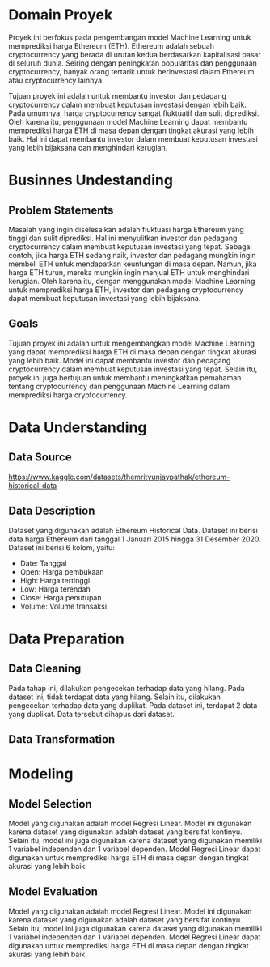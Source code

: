 # Domain Proyek
Proyek ini berfokus pada pengembangan model Machine Learning untuk memprediksi harga Ethereum (ETH). Ethereum adalah sebuah cryptocurrency yang berada di urutan kedua berdasarkan kapitalisasi pasar di seluruh dunia. Seiring dengan peningkatan popularitas dan penggunaan cryptocurrency, banyak orang tertarik untuk berinvestasi dalam Ethereum atau cryptocurrency lainnya.

Tujuan proyek ini adalah untuk membantu investor dan pedagang cryptocurrency dalam membuat keputusan investasi dengan lebih baik. Pada umumnya, harga cryptocurrency sangat fluktuatif dan sulit diprediksi. Oleh karena itu, penggunaan model Machine Learning dapat membantu memprediksi harga ETH di masa depan dengan tingkat akurasi yang lebih baik. Hal ini dapat membantu investor dalam membuat keputusan investasi yang lebih bijaksana dan menghindari kerugian.

# Businnes Undestanding
## Problem Statements
Masalah yang ingin diselesaikan adalah fluktuasi harga Ethereum yang tinggi dan sulit diprediksi. Hal ini menyulitkan investor dan pedagang cryptocurrency dalam membuat keputusan investasi yang tepat. Sebagai contoh, jika harga ETH sedang naik, investor dan pedagang mungkin ingin membeli ETH untuk mendapatkan keuntungan di masa depan. Namun, jika harga ETH turun, mereka mungkin ingin menjual ETH untuk menghindari kerugian. Oleh karena itu, dengan menggunakan model Machine Learning untuk memprediksi harga ETH, investor dan pedagang cryptocurrency dapat membuat keputusan investasi yang lebih bijaksana.
## Goals
Tujuan proyek ini adalah untuk mengembangkan model Machine Learning yang dapat memprediksi harga ETH di masa depan dengan tingkat akurasi yang lebih baik. Model ini dapat membantu investor dan pedagang cryptocurrency dalam membuat keputusan investasi yang tepat. Selain itu, proyek ini juga bertujuan untuk membantu meningkatkan pemahaman tentang cryptocurrency dan penggunaan Machine Learning dalam memprediksi harga cryptocurrency.

# Data Understanding
## Data Source
https://www.kaggle.com/datasets/themrityunjaypathak/ethereum-historical-data

## Data Description
Dataset yang digunakan adalah Ethereum Historical Data. Dataset ini berisi data harga Ethereum dari tanggal 1 Januari 2015 hingga 31 Desember 2020. Dataset ini berisi 6 kolom, yaitu:
* Date: Tanggal
* Open: Harga pembukaan
* High: Harga tertinggi
* Low: Harga terendah
* Close: Harga penutupan
* Volume: Volume transaksi

# Data Preparation
## Data Cleaning
Pada tahap ini, dilakukan pengecekan terhadap data yang hilang. Pada dataset ini, tidak terdapat data yang hilang. Selain itu, dilakukan pengecekan terhadap data yang duplikat. Pada dataset ini, terdapat 2 data yang duplikat. Data tersebut dihapus dari dataset.

## Data Transformation

# Modeling
## Model Selection
Model yang digunakan adalah model Regresi Linear. Model ini digunakan karena dataset yang digunakan adalah dataset yang bersifat kontinyu. Selain itu, model ini juga digunakan karena dataset yang digunakan memiliki 1 variabel independen dan 1 variabel dependen. Model Regresi Linear dapat digunakan untuk memprediksi harga ETH di masa depan dengan tingkat akurasi yang lebih baik.

## Model Evaluation
Model yang digunakan adalah model Regresi Linear. Model ini digunakan karena dataset yang digunakan adalah dataset yang bersifat kontinyu. Selain itu, model ini juga digunakan karena dataset yang digunakan memiliki 1 variabel independen dan 1 variabel dependen. Model Regresi Linear dapat digunakan untuk memprediksi harga ETH di masa depan dengan tingkat akurasi yang lebih baik.
